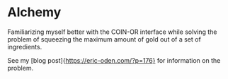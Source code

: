 # Alchemy

Familiarizing myself better with the COIN-OR interface while solving the problem of squeezing the maximum amount of gold out of a set of ingredients.

See my [blog post]{https://eric-oden.com/?p=176} for information on the problem.

